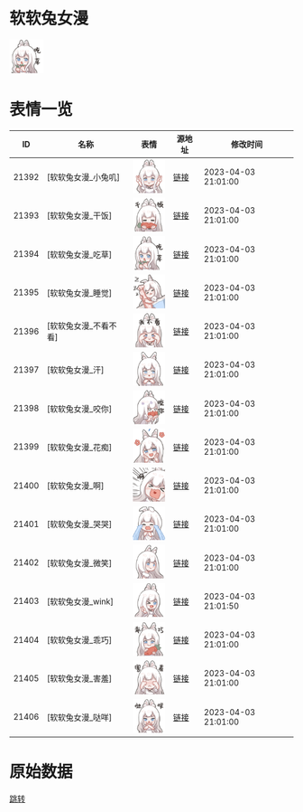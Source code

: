 # 软软兔女漫

<img src="./cover.png" height="60" alt="cover" />

# 表情一览

|ID|名称|表情|源地址|修改时间|
|----|----|----|----|----|
|21392|[软软兔女漫_小兔叽]|<img src="./pic/021392_%5B软软兔女漫_小兔叽%5D.png" height="60" alt="小兔叽"/>|[链接](https://i0.hdslb.com/bfs/garb/ebd47d30b60390a9a181cd0f6edbc2d5ddeb163d.png)|2023-04-03 21:01:00|
|21393|[软软兔女漫_干饭]|<img src="./pic/021393_%5B软软兔女漫_干饭%5D.png" height="60" alt="干饭"/>|[链接](https://i0.hdslb.com/bfs/garb/a089e3b6cabd00da489d9cef0338e68f774b3719.png)|2023-04-03 21:01:00|
|21394|[软软兔女漫_吃草]|<img src="./pic/021394_%5B软软兔女漫_吃草%5D.png" height="60" alt="吃草"/>|[链接](https://i0.hdslb.com/bfs/garb/b38a727f2e7ad60db4a0cda03e3002381ea6afc9.png)|2023-04-03 21:01:00|
|21395|[软软兔女漫_睡觉]|<img src="./pic/021395_%5B软软兔女漫_睡觉%5D.png" height="60" alt="睡觉"/>|[链接](https://i0.hdslb.com/bfs/garb/179d7af4afcc726ddd9687f21c6d53941b07c9f7.png)|2023-04-03 21:01:00|
|21396|[软软兔女漫_不看不看]|<img src="./pic/021396_%5B软软兔女漫_不看不看%5D.png" height="60" alt="不看不看"/>|[链接](https://i0.hdslb.com/bfs/garb/a7e87f88dd5aa8c4474af87dc26aa0abdbddbe78.png)|2023-04-03 21:01:00|
|21397|[软软兔女漫_汗]|<img src="./pic/021397_%5B软软兔女漫_汗%5D.png" height="60" alt="汗"/>|[链接](https://i0.hdslb.com/bfs/garb/b58a1b0f6119fe9c04c73dc451c10ad94a3bf153.png)|2023-04-03 21:01:00|
|21398|[软软兔女漫_咬你]|<img src="./pic/021398_%5B软软兔女漫_咬你%5D.png" height="60" alt="咬你"/>|[链接](https://i0.hdslb.com/bfs/garb/9323467c2bc274915d8d9c66d141687b5f7e5197.png)|2023-04-03 21:01:00|
|21399|[软软兔女漫_花痴]|<img src="./pic/021399_%5B软软兔女漫_花痴%5D.png" height="60" alt="花痴"/>|[链接](https://i0.hdslb.com/bfs/garb/81308357ea077cf2158855a04caf72c07863d161.png)|2023-04-03 21:01:00|
|21400|[软软兔女漫_啊]|<img src="./pic/021400_%5B软软兔女漫_啊%5D.png" height="60" alt="啊"/>|[链接](https://i0.hdslb.com/bfs/garb/73422f6fe6bd659069c4efb8642b791b12997e8d.png)|2023-04-03 21:01:00|
|21401|[软软兔女漫_哭哭]|<img src="./pic/021401_%5B软软兔女漫_哭哭%5D.png" height="60" alt="哭哭"/>|[链接](https://i0.hdslb.com/bfs/garb/ca147dec2227dbaebf28d033552a915a1bb8097e.png)|2023-04-03 21:01:00|
|21402|[软软兔女漫_微笑]|<img src="./pic/021402_%5B软软兔女漫_微笑%5D.png" height="60" alt="微笑"/>|[链接](https://i0.hdslb.com/bfs/garb/665dcefcd1b5abac42a95152c754cff94ec1a86c.png)|2023-04-03 21:01:00|
|21403|[软软兔女漫_wink]|<img src="./pic/021403_%5B软软兔女漫_wink%5D.png" height="60" alt="wink"/>|[链接](https://i0.hdslb.com/bfs/garb/fb3d78f3a1ec82628ba707567c707776aba119d1.png)|2023-04-03 21:01:50|
|21404|[软软兔女漫_乖巧]|<img src="./pic/021404_%5B软软兔女漫_乖巧%5D.png" height="60" alt="乖巧"/>|[链接](https://i0.hdslb.com/bfs/garb/18f61d17d35b156c829965f82e3f1910d38f5006.png)|2023-04-03 21:01:00|
|21405|[软软兔女漫_害羞]|<img src="./pic/021405_%5B软软兔女漫_害羞%5D.png" height="60" alt="害羞"/>|[链接](https://i0.hdslb.com/bfs/garb/ac14475bcb98550b3a7d0bc5adde087c9a81e73f.png)|2023-04-03 21:01:00|
|21406|[软软兔女漫_哒咩]|<img src="./pic/021406_%5B软软兔女漫_哒咩%5D.png" height="60" alt="哒咩"/>|[链接](https://i0.hdslb.com/bfs/garb/1e75b769169d1081abed268145ba6c13384e42dc.png)|2023-04-03 21:01:00|

# 原始数据

[跳转](./raw.json)

